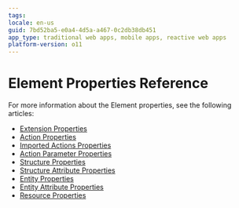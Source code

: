 ```yaml
---
tags: 
locale: en-us
guid: 7bd52ba5-e0a4-4d5a-a467-0c2db38db451
app_type: traditional web apps, mobile apps, reactive web apps
platform-version: o11
---
```


# Element Properties Reference

For more information about the Element properties, see the following articles:

* [Extension Properties](extension.md)
* [Action Properties](action.md)
* [Imported Actions Properties](net-assembly-import-action.md)
* [Action Parameter Properties](action-parameter.md)
* [Structure Properties](structure.md)
* [Structure Attribute Properties]()
* [Entity Properties](entity.md)
* [Entity Attribute Properties](entity-attribute.md)
* [Resource Properties](resource.md)
